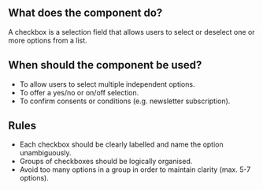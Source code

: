 
## What does the component do?
A checkbox is a selection field that allows users to select or deselect one or more options from a list.

## When should the component be used?
* To allow users to select multiple independent options.
* To offer a yes/no or on/off selection.
* To confirm consents or conditions (e.g. newsletter subscription).

## Rules
* Each checkbox should be clearly labelled and name the option unambiguously.
* Groups of checkboxes should be logically organised.
* Avoid too many options in a group in order to maintain clarity (max. 5-7 options).